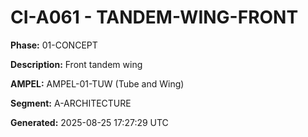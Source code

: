 # CI-A061 - TANDEM-WING-FRONT

**Phase:** 01-CONCEPT

**Description:** Front tandem wing

**AMPEL:** AMPEL-01-TUW (Tube and Wing)

**Segment:** A-ARCHITECTURE

**Generated:** 2025-08-25 17:27:29 UTC

